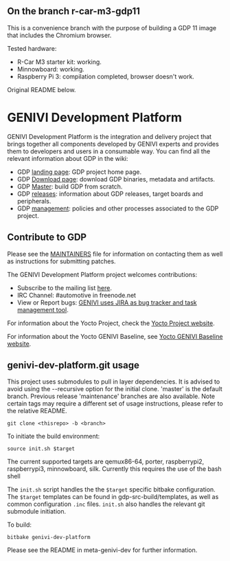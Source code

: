 On the branch r-car-m3-gdp11
----------------------------

This is a convenience branch with the purpose of building a GDP 11 image that includes the Chromium browser.

Tested hardware:
* R-Car M3 starter kit: working.
* Minnowboard: working.
* Raspberry Pi 3: compilation completed, browser doesn't work.

Original README below.

GENIVI Development Platform
========================

GENIVI Development Platform is the integration and delivery project that brings together all components developed by GENIVI experts and provides them to developers and users in a consumable way. You can find all the relevant information about GDP in the wiki:
* GDP [landing page](https://projects.genivi.org/gdp): GDP project home page.
* GDP [Download page](https://projects.genivi.org/gdp/download): download GDP binaries, metadata and artifacts.
* GDP [Master](https://projects.genivi.org/gdp/master): build GDP from scratch.
* GDP [releases](https://projects.genivi.org/gdp/releases): information about GDP releases, target boards and peripherals.
* GDP [management](https://projects.genivi.org/gdp/management): policies and other processes associated to the GDP project.

Contribute to GDP
----------------------------

Please see the  [MAINTAINERS](https://github.com/genivi/meta-genivi-dev/blob/master/MAINTAINERS) file for information on contacting them as well as instructions for submitting patches.

The GENIVI Development Platform project welcomes contributions:
* Subscribe to the mailing list [here](https://lists.genivi.org/mailman/listinfo/genivi-projects).
* IRC Channel: #automotive in freenode.net
* View or Report bugs: [GENIVI uses JIRA as bug tracker and task management tool](https://at.projects.genivi.org/jira/projects/GDP/issues).

For information about the Yocto Project, check the [Yocto Project website](https://www.yoctoproject.org).  

For information about the Yocto GENIVI Baseline, see [Yocto GENIVI Baseline website](http://projects.genivi.org/GENIVI_Baselines/meta-ivi).

genivi-dev-platform.git usage
------------------------------------

This project uses submodules to pull in layer dependencies.
It is advised to avoid using the --recursive option for the
initial clone. 'master' is the default branch. Previous release
'maintenance' branches are also available. Note certain tags
may require a different set of usage instructions, please refer
to the relative README.

    git clone <thisrepo> -b <branch>

To initiate the build environment:

    source init.sh $target

The current supported targets are qemux86-64, porter, raspberrypi2, raspberrypi3, minnowboard, silk.
Currently this requires the use of the bash shell

The `init.sh` script handles the the `$target` specific bitbake configuration.
The `$target` templates can be found in gdp-src-build/templates, as well as common
configuration `.inc` files. `init.sh` also handles the relevant git submodule
initiation.

To build:

    bitbake genivi-dev-platform

Please see the README in meta-genivi-dev for further information.
